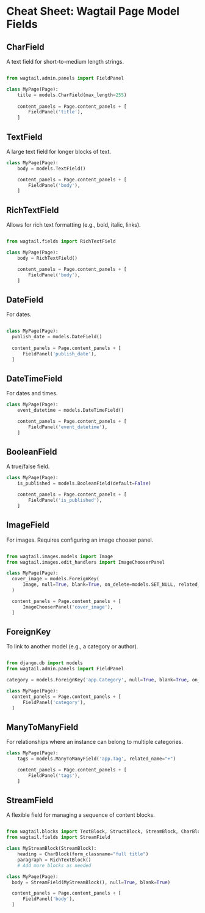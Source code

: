 # Cheat Sheet: Wagtail Page Model Fields 

## CharField 

A text field for short-to-medium length strings.

```python

from wagtail.admin.panels import FieldPanel

class MyPage(Page):
    title = models.CharField(max_length=255)
    
    content_panels = Page.content_panels + [
        FieldPanel('title'),
    ]
```

## TextField

A large text field for longer blocks of text.

```python
class MyPage(Page):
    body = models.TextField()

    content_panels = Page.content_panels + [
        FieldPanel('body'),
    ]
```

## RichTextField

Allows for rich text formatting (e.g., bold, italic, links).

```python

from wagtail.fields import RichTextField

class MyPage(Page):
    body = RichTextField()

    content_panels = Page.content_panels + [
        FieldPanel('body'),
    ]
```

## DateField

For dates.

```python

class MyPage(Page):
  publish_date = models.DateField()
  
  content_panels = Page.content_panels + [
      FieldPanel('publish_date'),
  ]
```

## DateTimeField

For dates and times.

```python
class MyPage(Page):
    event_datetime = models.DateTimeField()

    content_panels = Page.content_panels + [
        FieldPanel('event_datetime'),
    ]
```

## BooleanField

A true/false field.

```python
class MyPage(Page):
    is_published = models.BooleanField(default=False)

    content_panels = Page.content_panels + [
        FieldPanel('is_published'),
    ]
```
## ImageField

For images. Requires configuring an image chooser panel.

```python

from wagtail.images.models import Image
from wagtail.images.edit_handlers import ImageChooserPanel

class MyPage(Page):
  cover_image = models.ForeignKey(
      Image, null=True, blank=True, on_delete=models.SET_NULL, related_name='+'
  )

  content_panels = Page.content_panels + [
      ImageChooserPanel('cover_image'),
  ]
```

## ForeignKey

To link to another model (e.g., a category or author).

```python

from django.db import models
from wagtail.admin.panels import FieldPanel

category = models.ForeignKey('app.Category', null=True, blank=True, on_delete=models.SET_NULL)

class MyPage(Page):
  content_panels = Page.content_panels + [
      FieldPanel('category'),
  ]
```

## ManyToManyField

For relationships where an instance can belong to multiple categories.

```python
class MyPage(Page):
    tags = models.ManyToManyField('app.Tag', related_name="+")

    content_panels = Page.content_panels + [
        FieldPanel('tags'),
    ]
```

## StreamField

A flexible field for managing a sequence of content blocks.

```python

from wagtail.blocks import TextBlock, StructBlock, StreamBlock, CharBlock, RichTextBlock
from wagtail.fields import StreamField

class MyStreamBlock(StreamBlock):
    heading = CharBlock(form_classname="full title")
    paragraph = RichTextBlock()
    # Add more blocks as needed

class MyPage(Page):
  body = StreamField(MyStreamBlock(), null=True, blank=True)

  content_panels = Page.content_panels + [
      FieldPanel('body'),
  ]
```
